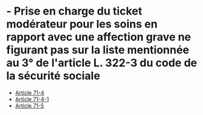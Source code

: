 # - Prise en charge du ticket modérateur pour les soins en rapport avec une affection grave ne figurant pas sur la liste mentionnée au 3° de l'article L. 322-3 du code de la sécurité sociale

- [Article 71-4](article-71-4.md)
- [Article 71-4-1](article-71-4-1.md)
- [Article 71-5](article-71-5.md)
